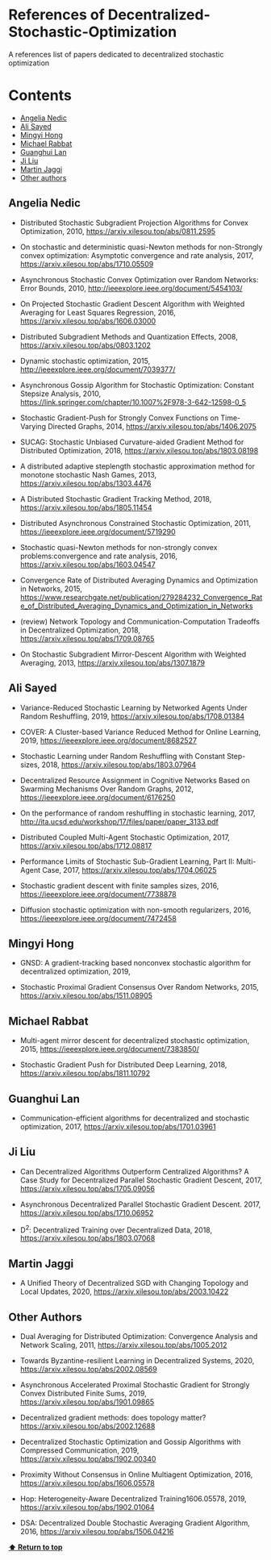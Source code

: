 # References of Decentralized-Stochastic-Optimization 
A references list of papers dedicated to decentralized stochastic optimization

# Contents

 - [Angelia Nedic](#angelia-nedic)
 - [Ali Sayed](#ali-sayed)
 - [Mingyi Hong](#mingyi-hong)
 - [Michael Rabbat](#michael-rabbat)
 - [Guanghui Lan](#guanghui-lan)
 - [Ji Liu](#ji-liu)
 - [Martin Jaggi](#martin-jaggi)
 - [Other authors](#other-authors)

## Angelia Nedic

* Distributed Stochastic Subgradient Projection Algorithms for Convex Optimization, 2010,
https://arxiv.xilesou.top/abs/0811.2595

* On stochastic and deterministic quasi-Newton methods for non-Strongly convex optimization: Asymptotic convergence and rate analysis, 2017, https://arxiv.xilesou.top/abs/1710.05509

* Asynchronous Stochastic Convex Optimization over Random Networks: Error Bounds, 2010, http://ieeexplore.ieee.org/document/5454103/

* On Projected Stochastic Gradient Descent Algorithm with Weighted Averaging for Least Squares Regression, 2016, https://arxiv.xilesou.top/abs/1606.03000

* Distributed Subgradient Methods and Quantization Effects, 2008, https://arxiv.xilesou.top/abs/0803.1202

* Dynamic stochastic optimization, 2015, http://ieeexplore.ieee.org/document/7039377/

* Asynchronous Gossip Algorithm for Stochastic Optimization: Constant Stepsize Analysis, 2010, https://link.springer.com/chapter/10.1007%2F978-3-642-12598-0_5

* Stochastic Gradient-Push for Strongly Convex Functions on Time-Varying Directed Graphs, 2014, https://arxiv.xilesou.top/abs/1406.2075

* SUCAG: Stochastic Unbiased Curvature-aided Gradient Method for Distributed Optimization, 2018, https://arxiv.xilesou.top/abs/1803.08198

* A distributed adaptive steplength stochastic approximation method for monotone stochastic Nash Games, 2013, https://arxiv.xilesou.top/abs/1303.4476

* A Distributed Stochastic Gradient Tracking Method, 2018, https://arxiv.xilesou.top/abs/1805.11454

* Distributed Asynchronous Constrained Stochastic Optimization, 2011, https://ieeexplore.ieee.org/document/5719290

* Stochastic quasi-Newton methods for non-strongly convex problems:convergence and rate analysis, 2016, https://arxiv.xilesou.top/abs/1603.04547

* Convergence Rate of Distributed Averaging Dynamics and Optimization in Networks, 2015, https://www.researchgate.net/publication/279284232_Convergence_Rate_of_Distributed_Averaging_Dynamics_and_Optimization_in_Networks

* (review) Network Topology and Communication-Computation Tradeoffs in Decentralized Optimization, 2018, https://arxiv.xilesou.top/abs/1709.08765

* On Stochastic Subgradient Mirror-Descent Algorithm with Weighted Averaging, 2013, https://arxiv.xilesou.top/abs/1307.1879

## Ali Sayed

* Variance-Reduced Stochastic Learning by Networked Agents Under Random Reshuffling, 2019,
https://arxiv.xilesou.top/abs/1708.01384

* COVER: A Cluster-based Variance Reduced Method for Online Learning, 2019, https://ieeexplore.ieee.org/document/8682527

* Stochastic Learning under Random Reshuffling with Constant Step-sizes, 2018, https://arxiv.xilesou.top/abs/1803.07964

* Decentralized Resource Assignment in Cognitive Networks Based on Swarming Mechanisms Over Random Graphs, 2012, https://ieeexplore.ieee.org/document/6176250

* On the performance of random reshuffling in stochastic learning, 2017, http://ita.ucsd.edu/workshop/17/files/paper/paper_3133.pdf

* Distributed Coupled Multi-Agent Stochastic Optimization, 2017, https://arxiv.xilesou.top/abs/1712.08817

* Performance Limits of Stochastic Sub-Gradient Learning, Part II: Multi-Agent Case, 2017, https://arxiv.xilesou.top/abs/1704.06025

* Stochastic gradient descent with finite samples sizes, 2016, https://ieeexplore.ieee.org/document/7738878

* Diffusion stochastic optimization with non-smooth regularizers, 2016, https://ieeexplore.ieee.org/document/7472458

## Mingyi Hong

* GNSD: A gradient-tracking based nonconvex stochastic algorithm for decentralized optimization, 2019, 

* Stochastic Proximal Gradient Consensus Over Random Networks, 2015, https://arxiv.xilesou.top/abs/1511.08905

## Michael Rabbat

* Multi-agent mirror descent for decentralized stochastic optimization, 2015,
https://ieeexplore.ieee.org/document/7383850/

* Stochastic Gradient Push for Distributed Deep Learning, 2018, https://arxiv.xilesou.top/abs/1811.10792

## Guanghui Lan

* Communication-efficient algorithms for decentralized and stochastic optimization, 2017,
https://arxiv.xilesou.top/abs/1701.03961

## Ji Liu

* Can Decentralized Algorithms Outperform Centralized Algorithms? A Case Study for Decentralized Parallel Stochastic Gradient Descent, 2017,
https://arxiv.xilesou.top/abs/1705.09056

* Asynchronous Decentralized Parallel Stochastic Gradient Descent. 2017,
https://arxiv.xilesou.top/abs/1710.06952

* D<sup>2</sup>: Decentralized Training over Decentralized Data, 2018,
https://arxiv.xilesou.top/abs/1803.07068

## Martin Jaggi

* A Unified Theory of Decentralized SGD with Changing Topology and Local Updates, 2020,
https://arxiv.xilesou.top/abs/2003.10422

## Other Authors

* Dual Averaging for Distributed Optimization: Convergence Analysis and Network Scaling, 2011,
https://arxiv.xilesou.top/abs/1005.2012

* Towards Byzantine-resilient Learning in Decentralized Systems, 2020,
https://arxiv.xilesou.top/abs/2002.08569

* Asynchronous Accelerated Proximal Stochastic Gradient for Strongly Convex Distributed Finite Sums, 2019,
https://arxiv.xilesou.top/abs/1901.09865

* Decentralized gradient methods: does topology matter?
https://arxiv.xilesou.top/abs/2002.12688

* Decentralized Stochastic Optimization and Gossip Algorithms with Compressed Communication, 2019,
https://arxiv.xilesou.top/abs/1902.00340

* Proximity Without Consensus in Online Multiagent Optimization, 2016,
https://arxiv.xilesou.top/abs/1606.05578

* Hop: Heterogeneity-Aware Decentralized Training1606.05578, 2019,
https://arxiv.xilesou.top/abs/1902.01064

* DSA: Decentralized Double Stochastic Averaging Gradient Algorithm, 2016,
https://arxiv.xilesou.top/abs/1506.04216

**[⬆ Return to top](#contents)**
